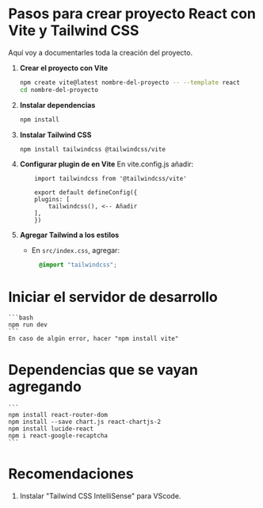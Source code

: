 # Pasos para crear proyecto React con Vite y Tailwind CSS

Aquí voy a documentarles toda la creación del proyecto.

1. **Crear el proyecto con Vite**
    ```bash
    npm create vite@latest nombre-del-proyecto -- --template react
    cd nombre-del-proyecto
    ```

2. **Instalar dependencias**
    ```bash
    npm install 
    ```

3. **Instalar Tailwind CSS**
    ```bash
    npm install tailwindcss @tailwindcss/vite
    ```

4. **Configurar plugin de en Vite**
    En vite.config.js añadir:
    ```
        import tailwindcss from '@tailwindcss/vite'
        
        export default defineConfig({
        plugins: [
            tailwindcss(), <-- Añadir
        ],
        })
    ```

5. **Agregar Tailwind a los estilos**
    - En `src/index.css`, agregar:
      ```css
        @import "tailwindcss";
      ```

# **Iniciar el servidor de desarrollo**
    ```bash
    npm run dev
    ```
    En caso de algún error, hacer "npm install vite"

# **Dependencias que se vayan agregando**
    ```
    npm install react-router-dom
    npm install --save chart.js react-chartjs-2
    npm install lucide-react
    npm i react-google-recaptcha
    ```

# Recomendaciones
1. Instalar "Tailwind CSS IntelliSense" para VScode.

